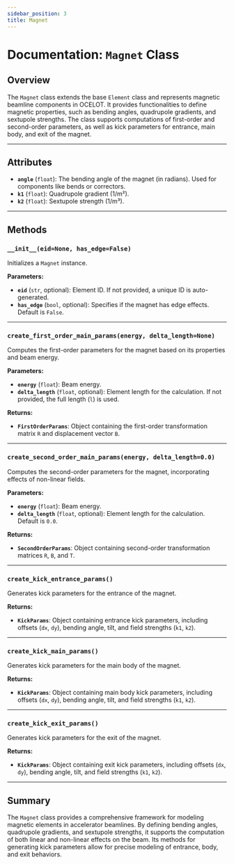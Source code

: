 ```yaml
---
sidebar_position: 3
title: Magnet
---
```


# Documentation: `Magnet` Class

## Overview
The `Magnet` class extends the base `Element` class and represents magnetic beamline components in OCELOT. It provides functionalities to define magnetic properties, such as bending angles, quadrupole gradients, and sextupole strengths. The class supports computations of first-order and second-order parameters, as well as kick parameters for entrance, main body, and exit of the magnet.

---

## Attributes

- **`angle`** (`float`): The bending angle of the magnet (in radians). Used for components like bends or correctors.
- **`k1`** (`float`): Quadrupole gradient (1/m²).
- **`k2`** (`float`): Sextupole strength (1/m³).

---

## Methods

### `__init__(eid=None, has_edge=False)`
Initializes a `Magnet` instance.

**Parameters:**
- **`eid`** (`str`, optional): Element ID. If not provided, a unique ID is auto-generated.
- **`has_edge`** (`bool`, optional): Specifies if the magnet has edge effects. Default is `False`.

---

### `create_first_order_main_params(energy, delta_length=None)`
Computes the first-order parameters for the magnet based on its properties and beam energy.

**Parameters:**
- **`energy`** (`float`): Beam energy.
- **`delta_length`** (`float`, optional): Element length for the calculation. If not provided, the full length (`l`) is used.

**Returns:**
- **`FirstOrderParams`**: Object containing the first-order transformation matrix `R` and displacement vector `B`.

---

### `create_second_order_main_params(energy, delta_length=0.0)`
Computes the second-order parameters for the magnet, incorporating effects of non-linear fields.

**Parameters:**
- **`energy`** (`float`): Beam energy.
- **`delta_length`** (`float`, optional): Element length for the calculation. Default is `0.0`.

**Returns:**
- **`SecondOrderParams`**: Object containing second-order transformation matrices `R`, `B`, and `T`.

---

### `create_kick_entrance_params()`
Generates kick parameters for the entrance of the magnet.

**Returns:**
- **`KickParams`**: Object containing entrance kick parameters, including offsets (`dx`, `dy`), bending angle, tilt, and field strengths (`k1`, `k2`).

---

### `create_kick_main_params()`
Generates kick parameters for the main body of the magnet.

**Returns:**
- **`KickParams`**: Object containing main body kick parameters, including offsets (`dx`, `dy`), bending angle, tilt, and field strengths (`k1`, `k2`).

---

### `create_kick_exit_params()`
Generates kick parameters for the exit of the magnet.

**Returns:**
- **`KickParams`**: Object containing exit kick parameters, including offsets (`dx`, `dy`), bending angle, tilt, and field strengths (`k1`, `k2`).

---

## Summary

The `Magnet` class provides a comprehensive framework for modeling magnetic elements in accelerator beamlines. By defining bending angles, quadrupole gradients, and sextupole strengths, it supports the computation of both linear and non-linear effects on the beam. Its methods for generating kick parameters allow for precise modeling of entrance, body, and exit behaviors.